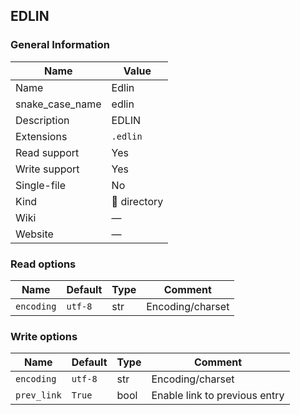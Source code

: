 
## EDLIN ##

### General Information ###
Name | Value
---- | -------
Name | Edlin
snake_case_name | edlin
Description | EDLIN
Extensions | `.edlin`
Read support | Yes
Write support | Yes
Single-file | No
Kind | 📁 directory
Wiki | ―
Website | ―


### Read options ###
Name | Default | Type | Comment
---- | ------- | ---- | -------
`encoding` | `utf-8` | str | Encoding/charset

### Write options ###
Name | Default | Type | Comment
---- | ------- | ---- | -------
`encoding` | `utf-8` | str | Encoding/charset
`prev_link` | `True` | bool | Enable link to previous entry

